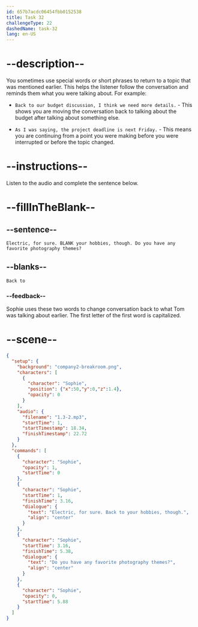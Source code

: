 ```yaml
---
id: 657b7acdc06454fbb0152538
title: Task 32
challengeType: 22
dashedName: task-32
lang: en-US
---
```


<!-- (audio) Sophie: Electric, for sure. Back to your hobbies, though. Do you have any favorite photography themes? -->

# --description--

You sometimes use special words or short phrases to return to a topic that was mentioned earlier. This helps the listener follow the conversation and reminds them what you were talking about. For example:

- `Back to our budget discussion, I think we need more details.` - This shows you are moving the conversation back to talking about the budget after talking about something else.

- `As I was saying, the project deadline is next Friday.` - This means you are continuing from a point you were making before you were interrupted or before the topic changed.

# --instructions--

Listen to the audio and complete the sentence below.

# --fillInTheBlank--

## --sentence--

`Electric, for sure. BLANK your hobbies, though. Do you have any favorite photography themes?`

## --blanks--

`Back to`

### --feedback--

Sophie uses these two words to change conversation back to what Tom was talking about earlier. The first letter of the first word is capitalized.

# --scene--

```json
{
  "setup": {
    "background": "company2-breakroom.png",
    "characters": [
      {
        "character": "Sophie",
        "position": {"x":50,"y":0,"z":1.4},
        "opacity": 0
      }
    ],
    "audio": {
      "filename": "1.3-2.mp3",
      "startTime": 1,
      "startTimestamp": 18.34,
      "finishTimestamp": 22.72
    }
  },
  "commands": [
    {
      "character": "Sophie",
      "opacity": 1,
      "startTime": 0
    },
    {
      "character": "Sophie",
      "startTime": 1,
      "finishTime": 3.16,
      "dialogue": {
        "text": "Electric, for sure. Back to your hobbies, though.",
        "align": "center"
      }
    },
    {
      "character": "Sophie",
      "startTime": 3.16,
      "finishTime": 5.38,
      "dialogue": {
        "text": "Do you have any favorite photography themes?",
        "align": "center"
      }
    },
    {
      "character": "Sophie",
      "opacity": 0,
      "startTime": 5.88
    }
  ]
}
```
